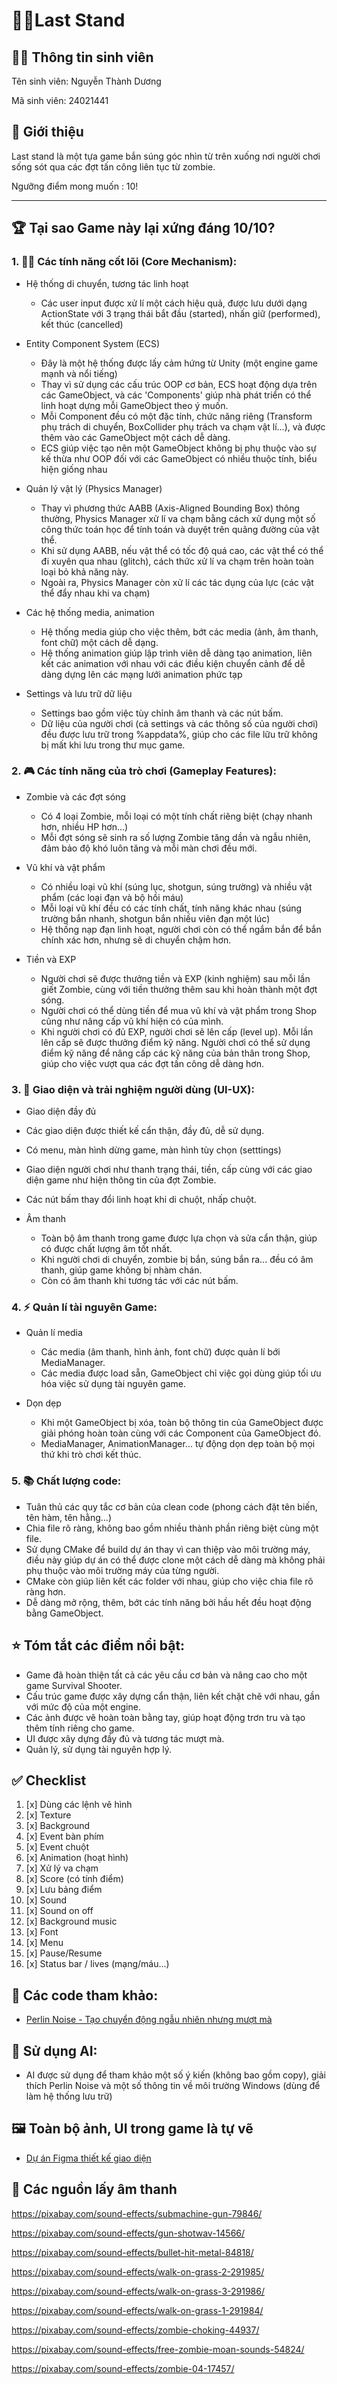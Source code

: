 # 🧟‍♂️Last Stand

## 🙋‍♂️ Thông tin sinh viên

Tên sinh viên: Nguyễn Thành Dương

Mã sinh viên: 24021441

## 📄 Giới thiệu

Last stand là một tựa game bắn súng góc nhìn từ trên xuống nơi người chơi sống sót qua các đợt tấn công liên tục từ zombie.

Ngưỡng điểm mong muốn : 10!

---
## 🏆 Tại sao Game này lại xứng đáng 10/10?

### 1. 👨‍💻 Các tính năng cốt lõi (Core Mechanism):

- Hệ thống di chuyển, tương tác linh hoạt
  - Các user input được xử lí một cách hiệu quả, được lưu dưới dạng ActionState với 3 trạng thái bắt đầu (started), nhấn giữ (performed), kết thúc (cancelled) 

- Entity Component System (ECS)
  - Đây là một hệ thống được lấy cảm hứng từ Unity (một engine game mạnh và nổi tiếng)
  - Thay vì sử dụng các cấu trúc OOP cơ bản, ECS hoạt động dựa trên các GameObject, và các 'Components' giúp nhà phát triển có thể linh hoạt
    dựng mỗi GameObject theo ý muốn.
  - Mỗi Component đều có một đặc tính, chức năng riêng (Transform phụ trách di chuyển, BoxCollider phụ trách va chạm vật lí...), và được thêm vào
    các GameObject một cách dễ dàng.
  - ECS giúp việc tạo nên một GameObject không bị phụ thuộc vào sự kế thừa như OOP đối với các GameObject có nhiều thuộc tính, biểu hiện giống nhau
 
- Quản lý vật lý (Physics Manager)
  - Thay vì phương thức AABB (Axis-Aligned Bounding Box) thông thường, Physics Manager xử lí va chạm bằng cách xử dụng một số công thức toán học
    để tính toán và duyệt trên quãng đường của vật thể.
  - Khi sử dụng AABB, nếu vật thể có tốc độ quá cao, các vật thể có thể đi xuyên qua nhau (glitch), cách thức xử lí va chạm trên hoàn toàn loại bỏ
    khả năng này.
  - Ngoài ra, Physics Manager còn xử lí các tác dụng của lực (các vật thể đẩy nhau khi va chạm)
 
- Các hệ thống media, animation
  - Hệ thống media giúp cho việc thêm, bớt các media (ảnh, âm thanh, font chữ) một cách dễ dạng.
  - Hệ thống animation giúp lập trình viên dễ dàng tạo animation, liên kết các animation với nhau với các điều kiện chuyển cảnh để dễ dàng dựng lên
    các mạng lưới animation phức tạp

- Settings và lưu trữ dữ liệu
  - Settings bao gồm việc tùy chỉnh âm thanh và các nút bấm.
  - Dữ liệu của người chơi (cả settings và các thông số của người chơi) đều được lưu trữ trong %appdata%, giúp cho các file lữu trữ không bị
    mất khi lưu trong thư mục game.

### 2. 🎮 Các tính năng của trò chơi (Gameplay Features):

- Zombie và các đợt sóng
  - Có 4 loại Zombie, mỗi loại có một tính chất riêng biệt (chạy nhanh hơn, nhiều HP hơn...)
  - Mỗi đợt sóng sẽ sinh ra số lượng Zombie tăng dần và ngẫu nhiên, đảm bảo độ khó luôn tăng và mỗi màn chơi đều mới.

- Vũ khí và vật phẩm
  - Có nhiều loại vũ khí (súng lục, shotgun, súng trường) và nhiều vật phẩm (các loại đạn và bộ hồi máu)
  - Mỗi loại vũ khí đều có các tính chất, tính năng khác nhau (súng trường bắn nhanh, shotgun bắn nhiều viên đạn một lúc)
  - Hệ thống nạp đạn linh hoạt, người chơi còn có thể ngắm bắn để bắn chính xác hơn, nhưng sẽ di chuyển chậm hơn.

- Tiền và EXP
  - Người chơi sẽ được thưởng tiền và EXP (kinh nghiệm) sau mỗi lần giết Zombie, cùng với tiền thưởng thêm sau khi hoàn thành một đợt sóng.
  - Người chơi có thể dùng tiền để mua vũ khí và vật phẩm trong Shop cũng như nâng cấp vũ khí hiện có của mình.
  - Khi người chơi có đủ EXP, người chơi sẽ lên cấp (level up). Mỗi lần lên cấp sẽ được thưởng điểm kỹ năng. Người chơi có thể sử dụng điểm kỹ năng
    để nâng cấp các kỹ năng của bản thân trong Shop, giúp cho việc vượt qua các đợt tấn công dễ dàng hơn.

  
### 3. 🎨 Giao diện và trải nghiệm người dùng (UI-UX):

- Giao diện đầy đủ
 - Các giao diện được thiết kế cẩn thận, đầy đủ, dễ sử dụng.
 - Có menu, màn hình dừng game, màn hình tùy chọn (setttings)
 - Giao diện người chơi như thanh trạng thái, tiền, cấp cùng với các giao diện game như hiện thông tin của đợt Zombie.
 - Các nút bấm thay đổi linh hoạt khi di chuột, nhấp chuột.

- Âm thanh
  - Toàn bộ âm thanh trong game được lựa chọn và sửa cẩn thận, giúp có được chất lượng âm tốt nhất.
  - Khi người chơi di chuyển, zombie bị bắn, súng bắn ra... đều có âm thanh, giúp game không bị nhàm chán.
  - Còn có âm thanh khi tương tác với các nút bấm.

### 4. ⚡ Quản lí tài nguyên Game:

- Quản lí media
  - Các media (âm thanh, hình ảnh, font chữ) được quản lí bới MediaManager.
  - Các media được load sẵn, GameObject chỉ việc gọi dùng giúp tối ưu hóa việc sử dụng tài nguyên game.

- Dọn dẹp
  - Khi một GameObject bị xóa, toàn bộ thông tin của GameObject được giải phóng hoàn toàn cùng với các Component của GameObject đó.
  - MediaManager, AnimationManager... tự động dọn dẹp toàn bộ mọi thứ khi trò chơi kết thúc.

### 5. 📚 Chất lượng code:

- Tuân thủ các quy tắc cơ bản của clean code (phong cách đặt tên biến, tên hàm, tên hằng...)
- Chia file rõ ràng, không bao gồm nhiều thành phần riêng biệt cùng một file.
- Sử dụng CMake để build dự án thay vì can thiệp vào môi trường máy, điều này giúp dự án có thể được clone một cách dễ dàng
  mà không phải phụ thuộc vào môi trường máy của từng người.
- CMake còn giúp liên kết các folder với nhau, giúp cho việc chia file rõ ràng hơn.
- Dễ dàng mở rộng, thêm, bớt các tính năng bởi hầu hết đều hoạt động bằng GameObject.

## ⭐ Tóm tắt các điểm nổi bật:

- Game đã hoàn thiện tất cả các yêu cầu cơ bản và nâng cao cho một game Survival Shooter.
- Cấu trúc game được xây dựng cẩn thận, liên kết chặt chẽ với nhau, gần với mức độ của một engine.
- Các ảnh được vẽ hoàn toàn bằng tay, giúp hoạt động trơn tru và tạo thêm tính riêng cho game.
- UI được xây dựng đầy đủ và tương tác mượt mà.
- Quản lý, sử dụng tài nguyên hợp lý.

## ✅ Checklist

1. [x] Dùng các lệnh vẽ hình
2. [x] Texture
3. [x] Background
4. [x] Event bàn phím
5. [x] Event chuột
6. [x] Animation (hoạt hình)
7. [x] Xử lý va chạm
8. [x] Score (có tính điểm)
9. [x] Lưu bảng điểm
10. [x] Sound
11. [x] Sound on off
12. [x] Background music
13. [x] Font
14. [x] Menu
15. [x] Pause/Resume
16. [x] Status bar / lives (mạng/máu...)

## 📑 Các code tham khảo:

- [Perlin Noise - Tạo chuyển động ngẫu nhiên nhưng mượt mà](https://stackoverflow.com/questions/29711668/perlin-noise-generation)

## 🤖 Sử dụng AI:

- AI được sử dụng để tham khảo một số ý kiến (không bao gồm copy), giải thích Perlin Noise và một số thông tin về môi trường Windows (dùng để làm hệ
  thống lưu trữ)

## 🖼️ Toàn bộ ảnh, UI trong game là tự vẽ

- [Dự án Figma thiết kế giao diện](https://www.figma.com/design/0VbwXioXDyyf05gwKCZEYs/Figma-basics?node-id=1669-162202&t=rOPQRHmF7vg3ibWc-1)

## 🔗 Các nguồn lấy âm thanh

https://pixabay.com/sound-effects/submachine-gun-79846/

https://pixabay.com/sound-effects/gun-shotwav-14566/

https://pixabay.com/sound-effects/bullet-hit-metal-84818/

https://pixabay.com/sound-effects/walk-on-grass-2-291985/

https://pixabay.com/sound-effects/walk-on-grass-3-291986/

https://pixabay.com/sound-effects/walk-on-grass-1-291984/

https://pixabay.com/sound-effects/zombie-choking-44937/

https://pixabay.com/sound-effects/free-zombie-moan-sounds-54824/

https://pixabay.com/sound-effects/zombie-04-17457/
